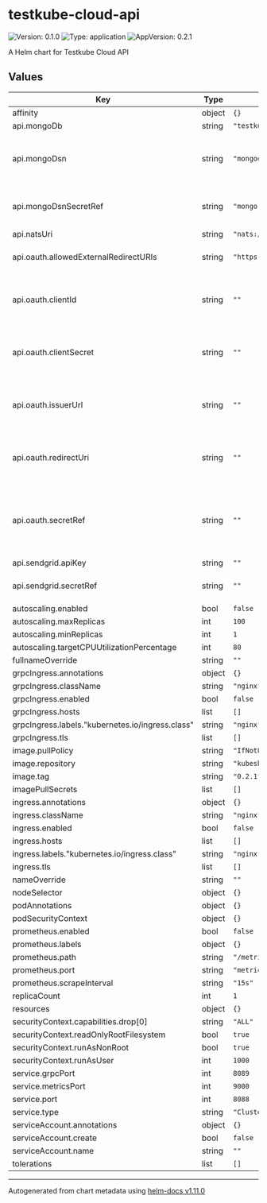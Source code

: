 # testkube-cloud-api

![Version: 0.1.0](https://img.shields.io/badge/Version-0.1.0-informational?style=flat-square) ![Type: application](https://img.shields.io/badge/Type-application-informational?style=flat-square) ![AppVersion: 0.2.1](https://img.shields.io/badge/AppVersion-0.2.1-informational?style=flat-square)

A Helm chart for Testkube Cloud API

## Values

| Key | Type | Default | Description |
|-----|------|---------|-------------|
| affinity | object | `{}` |  |
| api.mongoDb | string | `"testkubecloud"` | Mongo database name |
| api.mongoDsn | string | `"mongodb://mongodb.testkube.svc.cluster.local:27017"` | if mongoDsnSecretRef is empty (""), mongoDsn field will be used for setting the Mongo DSN connection string |
| api.mongoDsnSecretRef | string | `"mongo-dsn"` | Mongo DSN connection string secret ref (secret must contain key MONGO_DSN) |
| api.natsUri | string | `"nats://nats.messaging.svc.cluster.local:4222"` | NATS URI |
| api.oauth.allowedExternalRedirectURIs | string | `"https://cloud.testkube.xyz"` | Comma-separated list of allowed external redirect URIs |
| api.oauth.clientId | string | `""` | if oauth.secretRef is empty (""), then oauth.clientId field will be used for the OAuth client ID |
| api.oauth.clientSecret | string | `""` | if oauth.secretRef is empty (""), then oauth.clientSecret field will be used for the OAuth client secret |
| api.oauth.issuerUrl | string | `""` | if oauth.secretRef is empty (""), then oauth.issuerUrl field will be used for the OAuth issuer URL |
| api.oauth.redirectUri | string | `""` | if oauth.secretRef is empty (""), then oauth.redirectUri field will be used for the OAuth redirect URI |
| api.oauth.secretRef | string | `""` | OAuth secret ref for OAuth configuration (secret must contain keys: OAUTH_CLIENT_ID, OAUTH_CLIENT_SECRET, OAUTH_ISSUER_URL, OAUTH_REDIRECT_URI) |
| api.sendgrid.apiKey | string | `""` | Sendgrid API key |
| api.sendgrid.secretRef | string | `""` | Name of secret which contains SENDGRID_API_KEY key |
| autoscaling.enabled | bool | `false` |  |
| autoscaling.maxReplicas | int | `100` |  |
| autoscaling.minReplicas | int | `1` |  |
| autoscaling.targetCPUUtilizationPercentage | int | `80` |  |
| fullnameOverride | string | `""` |  |
| grpcIngress.annotations | object | `{}` |  |
| grpcIngress.className | string | `"nginx"` |  |
| grpcIngress.enabled | bool | `false` |  |
| grpcIngress.hosts | list | `[]` |  |
| grpcIngress.labels."kubernetes.io/ingress.class" | string | `"nginx"` |  |
| grpcIngress.tls | list | `[]` |  |
| image.pullPolicy | string | `"IfNotPresent"` |  |
| image.repository | string | `"kubeshop/testkube-cloud-api"` |  |
| image.tag | string | `"0.2.1"` |  |
| imagePullSecrets | list | `[]` |  |
| ingress.annotations | object | `{}` |  |
| ingress.className | string | `"nginx"` |  |
| ingress.enabled | bool | `false` |  |
| ingress.hosts | list | `[]` |  |
| ingress.labels."kubernetes.io/ingress.class" | string | `"nginx"` |  |
| ingress.tls | list | `[]` |  |
| nameOverride | string | `""` |  |
| nodeSelector | object | `{}` |  |
| podAnnotations | object | `{}` |  |
| podSecurityContext | object | `{}` |  |
| prometheus.enabled | bool | `false` |  |
| prometheus.labels | object | `{}` |  |
| prometheus.path | string | `"/metrics"` |  |
| prometheus.port | string | `"metrics"` |  |
| prometheus.scrapeInterval | string | `"15s"` |  |
| replicaCount | int | `1` |  |
| resources | object | `{}` |  |
| securityContext.capabilities.drop[0] | string | `"ALL"` |  |
| securityContext.readOnlyRootFilesystem | bool | `true` |  |
| securityContext.runAsNonRoot | bool | `true` |  |
| securityContext.runAsUser | int | `1000` |  |
| service.grpcPort | int | `8089` |  |
| service.metricsPort | int | `9000` |  |
| service.port | int | `8088` |  |
| service.type | string | `"ClusterIP"` |  |
| serviceAccount.annotations | object | `{}` |  |
| serviceAccount.create | bool | `false` |  |
| serviceAccount.name | string | `""` |  |
| tolerations | list | `[]` |  |

----------------------------------------------
Autogenerated from chart metadata using [helm-docs v1.11.0](https://github.com/norwoodj/helm-docs/releases/v1.11.0)
